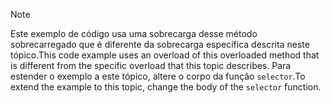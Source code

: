 > [!NOTE]
>  <span data-ttu-id="2df18-101">Este exemplo de código usa uma sobrecarga desse método sobrecarregado que é diferente da sobrecarga específica descrita neste tópico.</span><span class="sxs-lookup"><span data-stu-id="2df18-101">This code example uses an overload of this overloaded method that is different from the specific overload that this topic describes.</span></span> <span data-ttu-id="2df18-102">Para estender o exemplo a este tópico, altere o corpo da função `selector`.</span><span class="sxs-lookup"><span data-stu-id="2df18-102">To extend the example to this topic, change the body of the `selector` function.</span></span>